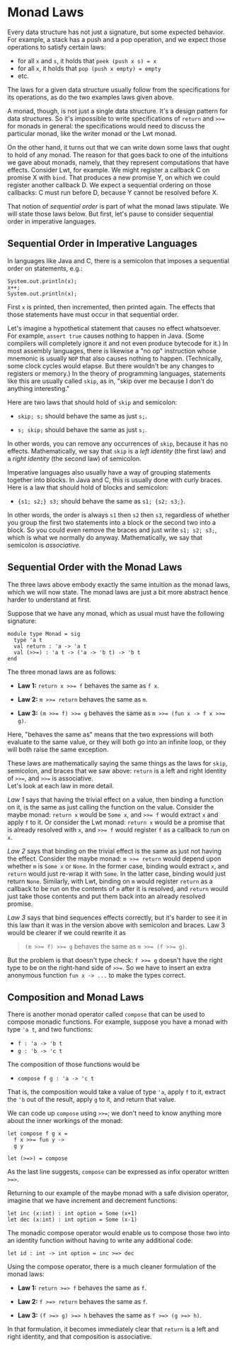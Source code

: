 # Monad Laws

Every data structure has not just a signature, but some expected behavior.
For example, a stack has a push and a pop operation, and we expect those
operations to satisfy certain laws:

* for all `x` and `s`, it holds that `peek (push x s) = x`
* for all `x`, it holds that `pop (push x empty) = empty`
* etc.

The laws for a given data structure usually follow from the specifications
for its operations, as do the two examples laws given above.

A monad, though, is not just a single data structure.  It's a design
pattern for data structures.  So it's impossible to write specifications
of `return` and `>>=` for monads in general:  the specifications would need
to discuss the particular monad, like the writer monad or the Lwt monad.

On the other hand, it turns out that we can write down some laws that
ought to hold of any monad.  The reason for that goes back to one
of the intuitions we gave about monads, namely, that they represent
computations that have effects.  Consider Lwt, for example.  We might
register a callback C on promise X with `bind`.  That produces a new
promise Y, on which we could register another callback D.  We expect
a sequential ordering on those callbacks:  C must run before D, because
Y cannot be resolved before X.

That notion of *sequential order* is part of what the monad laws stipulate.
We will state those laws below.  But first, let's pause to consider
sequential order in imperative languages.

## Sequential Order in Imperative Languages

In languages like Java and C, there is a semicolon that imposes a
sequential order on statements, e.g.:
```
System.out.println(x);
x++;
System.out.println(x);
```
First `x` is printed, then incremented, then printed again.  The effects that
those statements have must occur in that sequential order.

Let's imagine a hypothetical statement that causes no effect whatsoever.
For example, `assert true` causes nothing to happen in Java.  (Some compilers
will completely ignore it and not even produce bytecode for it.)
In most assembly languages, there is likewise a "no op" instruction whose
mnemonic is usually `NOP` that also causes nothing to happen.  (Technically,
some clock cycles would elapse.  But there wouldn't be any changes
to registers or memory.)  In the theory of programming languages, statements
like this are usually called `skip`, as in, "skip over me because I don't
do anything interesting."

Here are two laws that should hold of `skip` and semicolon:

* `skip; s;` should behave the same as just `s;`.

* `s; skip;` should behave the same as just `s;`.

In other words, you can remove any occurrences of `skip`, because it has
no effects.  Mathematically, we say that `skip` is a *left identity* (the first law)
and a *right identity* (the second law) of semicolon.

Imperative languages also usually have a way of grouping statements
together into blocks.  In Java and C, this is usually done with 
curly braces.  Here is a law that should hold of blocks and semicolon:

* `{s1; s2;} s3;` should behave the same as `s1; {s2; s3;}`.

In other words, the order is always `s1` then `s2` then `s3`, regardless
of whether you group the first two statements into a block or the second two into
a block.  So you could even remove the braces and just write `s1; s2; s3;`, which
is what we normally do anyway.  Mathematically, we say that semicolon is
*associative.*

## Sequential Order with the Monad Laws

The three laws above embody exactly the same intuition as the monad laws,
which we will now state.  The monad laws are just a bit more abstract hence
harder to understand at first.

Suppose that we have any monad, which as usual must have the following signature:
```
module type Monad = sig
  type 'a t
  val return : 'a -> 'a t  
  val (>>=) : 'a t -> ('a -> 'b t) -> 'b t
end
```

The three monad laws are as follows:

* **Law 1:** `return x >>= f` behaves the same as `f x`.

* **Law 2:** `m >>= return` behaves the same as `m`.

* **Law 3:** `(m >>= f) >>= g` behaves the same as `m >>= (fun x -> f x >>= g)`.

Here, "behaves the same as" means that the two expressions will 
both evaluate to the same value, or they will both go into an 
infinite loop, or they will both raise the same exception.

These laws are mathematically saying the same things as the laws for
`skip`, semicolon, and braces that we saw above:  `return` is a left and
right identity of `>>=`, and `>>=` is associative.  
Let's look at each law in more detail.

*Law 1* says that having the trivial effect on a value, then binding a function on it,
is the same as just calling the function on the value.  Consider the maybe monad:
`return x` would be `Some x`, and `>>= f` would extract `x` and apply `f` to it.
Or consider the Lwt monad:  `return x` would be a promise that is already resolved
with `x`, and `>>= f` would register `f` as a callback to run on `x`.

*Law 2* says that binding on the trivial effect is the same as just not having
the effect.  Consider the maybe monad:  `m >>= return` would depend upon
whether `m` is `Some x` or `None`.  In the former case, binding would extract
`x`, and `return` would just re-wrap it with `Some`.  In the latter case,
binding would just return `None`.  Similarly, with Lwt, binding on `m` would register
`return` as a callback to be run on the contents of `m` after it is resolved,
and `return` would just take those contents and put them back into an already
resolved promise.

*Law 3* says that bind sequences effects correctly, but it's harder to see
it in this law than it was in the version above with semicolon and braces.
Law 3 would be clearer if we could rewrite it as

>`(m >>= f) >>= g` behaves the same as `m >>= (f >>= g)`.

But the problem is that doesn't type check:  `f >>= g` doesn't have the right
type to be on the right-hand side of `>>=`.  So we have to insert an
extra anonymous function `fun x -> ...` to make the types correct.

## Composition and Monad Laws

There is another monad operator called `compose` that can be used to compose
monadic functions.  For example, suppose you have a monad with type 
`'a t`, and two functions:

* `f : 'a -> 'b t`
* `g : 'b -> 'c t`

The composition of those functions would be

* `compose f g : 'a -> 'c t`

That is, the composition would take a value of type `'a`, apply `f` to it, extract
the `'b` out of the result, apply `g` to it, and return that value.

We can code up `compose` using `>>=`; we don't need to know anything more about 
the inner workings of the monad:

```
let compose f g x =
  f x >>= fun y ->
  g y
  
let (>=>) = compose
```

As the last line suggests, `compose` can be expressed as 
infix operator written `>=>`.

Returning to our example of the maybe monad with a safe division operator,
imagine that we have increment and decrement functions:

```
let inc (x:int) : int option = Some (x+1)
let dec (x:int) : int option = Some (x-1)
```
The monadic compose operator would enable us to compose those two into
an identity function without having to write any additional code:

```
let id : int -> int option = inc >=> dec
```

Using the compose operator, there is a much cleaner formulation of the monad laws:

* **Law 1:** `return >=> f` behaves the same as `f`.

* **Law 2:** `f >=> return` behaves the same as `f`.

* **Law 3:** `(f >=> g) >=> h` behaves the same as `f >=> (g >=> h)`.

In that formulation, it becomes immediately clear that `return` is a left
and right identity, and that composition is associative.
